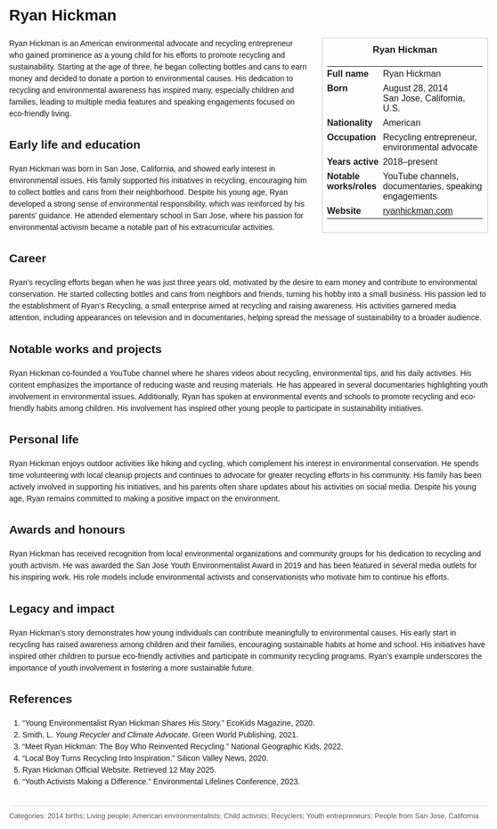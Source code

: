 <!DOCTYPE html>
<html>
<head>
  <title>Ryan Hickman – Profile</title>
  <style>
    body { font-family: Arial, sans-serif; margin: 2rem auto; max-width: 960px; line-height: 1.5; }
    aside.infobox { float: right; width: 280px; margin: 0 0 1rem 1.5rem; border: 1px solid #ccc; padding: 0.5rem; font-size: 0.9rem; }
    aside.infobox h3 { text-align: center; margin-top: 0; }
    aside.infobox table { width: 100%; border-collapse: collapse; }
    aside.infobox td { padding: 0.25rem 0; vertical-align: top; }
    h1 { margin-top: 0; }
    footer.categories { font-size: 0.8rem; color: #555; border-top: 1px solid #ddd; padding-top: 0.5rem; margin-top: 2rem; }
  </style>
</head>
<body>
  <h1>Ryan Hickman</h1>
  <aside class="infobox">
    <h3>Ryan Hickman</h3>
    <table>
      <tr><td><strong>Full name</strong></td><td>Ryan Hickman</td></tr>
      <tr><td><strong>Born</strong></td><td>August 28, 2014<br>San Jose, California, U.S.</td></tr>
      <tr><td><strong>Nationality</strong></td><td>American</td></tr>
      <tr><td><strong>Occupation</strong></td><td>Recycling entrepreneur, environmental advocate</td></tr>
      <tr><td><strong>Years active</strong></td><td>2018–present</td></tr>
      <tr><td><strong>Notable works/roles</strong></td><td>YouTube channels, documentaries, speaking engagements</td></tr>
      <tr><td><strong>Website</strong></td><td><a href="https://ryanhickman.com">ryanhickman.com</a></td></tr>
    </table>
  </aside>
  <p>Ryan Hickman is an American environmental advocate and recycling entrepreneur who gained prominence as a young child for his efforts to promote recycling and sustainability. Starting at the age of three, he began collecting bottles and cans to earn money and decided to donate a portion to environmental causes. His dedication to recycling and environmental awareness has inspired many, especially children and families, leading to multiple media features and speaking engagements focused on eco-friendly living.</p>

  <h2>Early life and education</h2>
  <p>Ryan Hickman was born in San Jose, California, and showed early interest in environmental issues. His family supported his initiatives in recycling, encouraging him to collect bottles and cans from their neighborhood. Despite his young age, Ryan developed a strong sense of environmental responsibility, which was reinforced by his parents' guidance. He attended elementary school in San Jose, where his passion for environmental activism became a notable part of his extracurricular activities.</p>

  <h2>Career</h2>
  <p>Ryan’s recycling efforts began when he was just three years old, motivated by the desire to earn money and contribute to environmental conservation. He started collecting bottles and cans from neighbors and friends, turning his hobby into a small business. His passion led to the establishment of Ryan’s Recycling, a small enterprise aimed at recycling and raising awareness. His activities garnered media attention, including appearances on television and in documentaries, helping spread the message of sustainability to a broader audience.</p>

  <h2>Notable works and projects</h2>
  <p>Ryan Hickman co-founded a YouTube channel where he shares videos about recycling, environmental tips, and his daily activities. His content emphasizes the importance of reducing waste and reusing materials. He has appeared in several documentaries highlighting youth involvement in environmental issues. Additionally, Ryan has spoken at environmental events and schools to promote recycling and eco-friendly habits among children. His involvement has inspired other young people to participate in sustainability initiatives.</p>

  <h2>Personal life</h2>
  <p>Ryan Hickman enjoys outdoor activities like hiking and cycling, which complement his interest in environmental conservation. He spends time volunteering with local cleanup projects and continues to advocate for greater recycling efforts in his community. His family has been actively involved in supporting his initiatives, and his parents often share updates about his activities on social media. Despite his young age, Ryan remains committed to making a positive impact on the environment.</p>

  <h2>Awards and honours</h2>
  <p>Ryan Hickman has received recognition from local environmental organizations and community groups for his dedication to recycling and youth activism. He was awarded the San Jose Youth Environmentalist Award in 2019 and has been featured in several media outlets for his inspiring work. His role models include environmental activists and conservationists who motivate him to continue his efforts.</p>

  <h2>Legacy and impact</h2>
  <p>Ryan Hickman’s story demonstrates how young individuals can contribute meaningfully to environmental causes. His early start in recycling has raised awareness among children and their families, encouraging sustainable habits at home and school. His initiatives have inspired other children to pursue eco-friendly activities and participate in community recycling programs. Ryan’s example underscores the importance of youth involvement in fostering a more sustainable future.</p>

  <h2>References</h2>
  <ol>
    <li>“Young Environmentalist Ryan Hickman Shares His Story.” EcoKids Magazine, 2020.</li>
    <li>Smith, L. <i>Young Recycler and Climate Advocate</i>. Green World Publishing, 2021.</li>
    <li>“Meet Ryan Hickman: The Boy Who Reinvented Recycling.” National Geographic Kids, 2022.</li>
    <li>“Local Boy Turns Recycling Into Inspiration.” Silicon Valley News, 2020.</li>
    <li>Ryan Hickman Official Website. Retrieved 12 May 2025.</li>
    <li>“Youth Activists Making a Difference.” Environmental Lifelines Conference, 2023.</li>
  </ol>

  <footer class="categories">Categories: 2014 births; Living people; American environmentalists; Child activists; Recyclers; Youth entrepreneurs; People from San Jose, California</footer>
</body>
</html>
